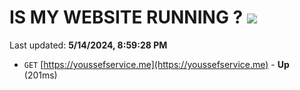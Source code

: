 # IS MY WEBSITE RUNNING ? [![](https://img.shields.io/static/v1?label=Sponsor&message=%E2%9D%A4&logo=GitHub&color=%23fe8e86)](https://github.com/sponsors/<username>)

Last updated: **5/14/2024, 8:59:28 PM**

- `GET` [https://youssefservice.me](https://youssefservice.me) - **Up** (201ms)
